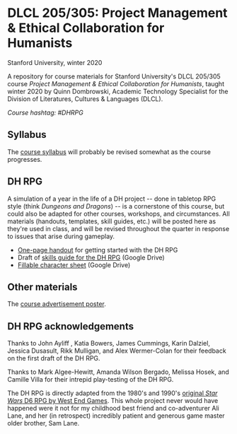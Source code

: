 # DLCL 205/305: Project Management & Ethical Collaboration for Humanists

Stanford University, winter 2020

A repository for course materials for Stanford University's DLCL 205/305 course _Project Management & Ethical Collaboration for Humanists_, taught winter 2020 by Quinn Dombrowski, Academic Technology Specialist for the Division of Literatures, Cultures & Languages (DLCL).

*Course hashtag: #DHRPG*

## Syllabus
The [course syllabus](dlcl205syllabus.md) will probably be revised somewhat as the course progresses.

## DH RPG
A simulation of a year in the life of a DH project -- done in tabletop RPG style (think *Dungeons and Dragons*) -- is a cornerstone of this course, but could also be adapted for other courses, workshops, and circumstances. All materials (handouts, templates, skill guides, etc.) will be posted here as they're used in class, and will be revised throughout the quarter in response to issues that arise during gameplay.

- [One-page handout](getting-started-dhrpg.md) for getting started with the DH RPG
- Draft of [skills guide for the DH RPG](https://docs.google.com/document/d/1la_wHuvMsdE__CL5JsAWAhPpkDav12ZJ4nmJq9YLV0Y/edit) (Google Drive)
- [Fillable character sheet](https://drive.google.com/file/d/1kxQbGBNq1VO0nu7HwSORFa-1Z2KQK4Pa/view?usp=sharing) (Google Drive)

## Other materials
The [course advertisement poster](dlcl205-poster.pdf).

## DH RPG acknowledgements
Thanks to John Ayliff , Katia Bowers, James Cummings, Karin Dalziel, Jessica Dusasult, Rikk Mulligan, and Alex Wermer-Colan for their feedback on the first draft of the DH RPG.

Thanks to Mark Algee-Hewitt, Amanda Wilson Bergado, Melissa Hosek, and Camille Villa for their intrepid play-testing of the DH RPG.

The DH RPG is directly adapted from the 1980's and 1990's [original *Star Wars* D6 RPG by West End Games](http://www.starwarstimeline.net/Westendgames.htm). This whole project never would have happened were it not for my childhood best friend and co-adventurer Ali Lane, and her (in retrospect) incredibly patient and generous game master older brother, Sam Lane. 